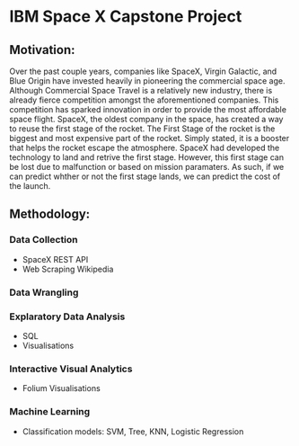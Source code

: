 # IBM Space X Capstone Project

## Motivation:
Over the past couple years, companies like SpaceX, Virgin Galactic, and Blue Origin have invested heavily in pioneering the commercial space age. Although Commercial Space Travel is a relatively new industry, there is already fierce competition amongst the aforementioned companies.
This competition has sparked innovation in order to provide the most affordable space flight. SpaceX, the oldest company in the space, has created a way to reuse the first stage of the rocket. The First Stage of the rocket is the biggest and most expensive part of the rocket. Simply stated, it is a booster that helps the rocket escape the atmosphere. SpaceX had developed the technology to land and retrive the first stage.
However, this first stage can be lost due to malfunction or based on mission paramaters. As such, if we can predict whther or not the first stage lands, we can predict the cost of the launch.

## Methodology:
### Data Collection
* SpaceX REST API
* Web Scraping Wikipedia
### Data Wrangling
### Explaratory Data Analysis
* SQL
* Visualisations
### Interactive Visual Analytics
* Folium Visualisations
### Machine Learning
* Classification models: SVM, Tree, KNN, Logistic Regression
